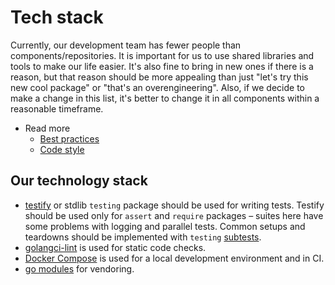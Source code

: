# Tech stack

Currently, our development team has fewer people than components/repositories. It is important for us to use shared libraries and tools to make our life easier. It's also fine to bring in new ones if there is a reason, but that reason should be more appealing than just "let's try this new cool package" or "that's an overengineering". Also, if we decide to make a change in this list, it's better to change it in all components within a reasonable timeframe.

- Read more
  - [Best practices](./best_practices.md)
  - [Code style](./best_practices.md#code-style)

## Our technology stack

- [testify](https://github.com/stretchr/testify) or stdlib `testing` package should be used for writing tests. Testify should be used only for `assert` and `require` packages – suites here have some problems with logging and parallel tests. Common setups and teardowns should be implemented with `testing` [subtests](https://golang.org/pkg/testing/#hdr-Subtests_and_Sub_benchmarks).
- [golangci-lint](https://github.com/golangci/golangci-lint) is used for static code checks.
- [Docker Compose](https://docs.docker.com/compose/) is used for a local development environment and in CI.
- [go modules](https://go.dev/ref/mod#introduction) for vendoring.


